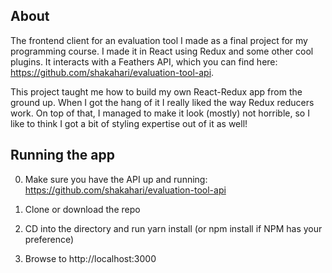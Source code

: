 ## About

The frontend client for an evaluation tool I made as a final project for my programming course. I made it in React using Redux and some other cool plugins. It interacts with a Feathers API, which you can find here: https://github.com/shakahari/evaluation-tool-api.

This project taught me how to build my own React-Redux app from the ground up. When I got the hang of it I really liked the way Redux reducers work. On top of that, I managed to make it look (mostly) not horrible, so I like to think I got a bit of styling expertise out of it as well!

## Running the app

0. Make sure you have the API up and running: https://github.com/shakahari/evaluation-tool-api

1. Clone or download the repo

2. CD into the directory and run yarn install (or npm install if NPM has your preference)

3. Browse to http://localhost:3000
